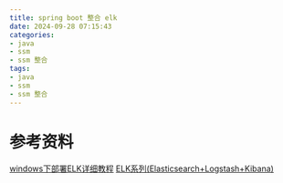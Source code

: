 ```yaml
---
title: spring boot 整合 elk
date: 2024-09-28 07:15:43
categories:
- java
- ssm
- ssm 整合
tags:
- java
- ssm
- ssm 整合
---
```



# 参考资料

[windows下部署ELK详细教程](https://www.cnblogs.com/jiangcong/p/14683318.html)
[ELK系列(Elasticsearch+Logstash+Kibana)](https://blog.csdn.net/lewky_liu/category_9280139.html)
